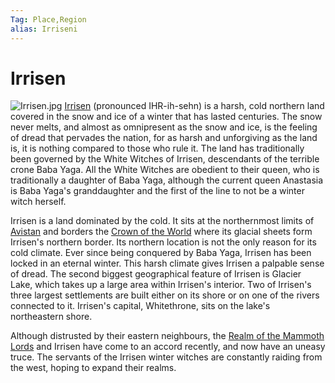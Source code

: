 ```yaml
---
Tag: Place,Region
alias: Irriseni
---
```

# Irrisen
![Irrisen.jpg](questforthefrozenflame/docs/Images/Locations/Irrisen.jpg)
[Irrisen](https://pathfinderwiki.com/wiki/Irrisen) (pronounced IHR-ih-sehn) is a harsh, cold northern land covered in the snow and ice of a winter that has lasted centuries. The snow never melts, and almost as omnipresent as the snow and ice, is the feeling of dread that pervades the nation, for as harsh and unforgiving as the land is, it is nothing compared to those who rule it. The land has traditionally been governed by the White Witches of Irrisen, descendants of the terrible crone Baba Yaga. All the White Witches are obedient to their queen, who is traditionally a daughter of Baba Yaga, although the current queen Anastasia is Baba Yaga's granddaughter and the first of the line to not be a winter witch herself.

Irrisen is a land dominated by the cold. It sits at the northernmost limits of [Avistan](questforthefrozenflame/docs/Backstory/Places/Avistan.md) and borders the [Crown of the World](questforthefrozenflame/docs/Backstory/Places/Crown-of-the-World.md) where its glacial sheets form Irrisen's northern border. Its northern location is not the only reason for its cold climate. Ever since being conquered by Baba Yaga, Irrisen has been locked in an eternal winter. This harsh climate gives Irrisen a palpable sense of dread. The second biggest geographical feature of Irrisen is Glacier Lake, which takes up a large area within Irrisen's interior. Two of Irrisen's three largest settlements are built either on its shore or on one of the rivers connected to it. Irrisen's capital, Whitethrone, sits on the lake's northeastern shore.

Although distrusted by their eastern neighbours, the [Realm of the Mammoth Lords](questforthefrozenflame/docs/Backstory/Places/Realm-of-the-Mammoth-Lords.md) and Irrisen have come to an accord recently, and now have an uneasy truce. The servants of the Irrisen winter witches are constantly raiding from the west, hoping to expand their realms.
